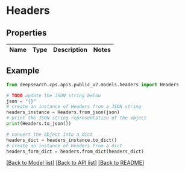 # Headers


## Properties

Name | Type | Description | Notes
------------ | ------------- | ------------- | -------------

## Example

```python
from deepsearch.cps.apis.public_v2.models.headers import Headers

# TODO update the JSON string below
json = "{}"
# create an instance of Headers from a JSON string
headers_instance = Headers.from_json(json)
# print the JSON string representation of the object
print(Headers.to_json())

# convert the object into a dict
headers_dict = headers_instance.to_dict()
# create an instance of Headers from a dict
headers_form_dict = headers.from_dict(headers_dict)
```
[[Back to Model list]](../README.md#documentation-for-models) [[Back to API list]](../README.md#documentation-for-api-endpoints) [[Back to README]](../README.md)


